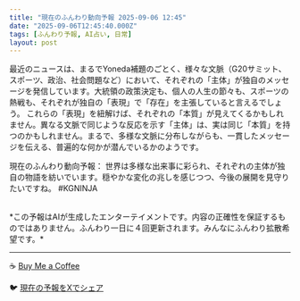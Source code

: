 ```yaml
---
title: "現在のふんわり動向予報 2025-09-06 12:45"
date: "2025-09-06T12:45:40.000Z"
tags: [ふんわり予報, AI占い, 日常]
layout: post
---
```


最近のニュースは、まるでYoneda補題のごとく、様々な文脈（G20サミット、スポーツ、政治、社会問題など）において、それぞれの「主体」が独自のメッセージを発信しています。大統領の政策決定も、個人の人生の節々も、スポーツの熱戦も、それぞれが独自の「表現」で「存在」を主張していると言えるでしょう。  これらの「表現」を紐解けば、それぞれの「本質」が見えてくるかもしれません。異なる文脈で同じような反応を示す「主体」は、実は同じ「本質」を持つのかもしれません。まるで、多様な文脈に分布しながらも、一貫したメッセージを伝える、普遍的な何かが潜んでいるかのようです。


現在のふんわり動向予報：
世界は多様な出来事に彩られ、それぞれの主体が独自の物語を紡いでいます。穏やかな変化の兆しを感じつつ、今後の展開を見守りたいですね。 #KGNINJA

<br>
*この予報はAIが生成したエンターテイメントです。内容の正確性を保証するものではありません。ふんわり一日に４回更新されます。みんなにふんわり拡散希望です。*

---
☕️ [Buy Me a Coffee](https://www.buymeacoffee.com/kgninja)

🐦 [現在の予報をXでシェア](https://twitter.com/intent/tweet?text=%E7%8F%BE%E5%9C%A8%E3%81%AE%E3%81%B5%E3%82%93%E3%82%8F%E3%82%8A%E4%BA%88%E5%A0%B1%3A%20%E3%80%8C%E6%9C%80%E8%BF%91%E3%81%AE%E3%83%8B%E3%83%A5%E3%83%BC%E3%82%B9%E3%81%AF%E3%80%81%E3%81%BE%E3%82%8B%E3%81%A7Yoneda%E8%A3%9C%E9%A1%8C%E3%81%AE%E3%81%94%E3%81%A8%E3%81%8F%E3%80%81%E6%A7%98%E3%80%85%E3%81%AA%E6%96%87%E8%84%88%EF%BC%88G20%E3%82%B5%E3%83%9F%E3%83%83%E3%83%88%E3%80%81%E3%82%B9%E3%83%9D%E3%83%BC%E3%83%84%E3%80%81%E6%94%BF%E6%B2%BB%E3%80%81%E7%A4%BE%E4%BC%9A%E5%95%8F%E9%A1%8C%E3%81%AA%E3%81%A9%EF%BC%89%E3%81%AB%E3%81%8A%E3%81%84%E3%81%A6%E3%80%81%E3%81%9D%E3%82%8C%E3%81%9E%E3%82%8C%E3%81%AE%E3%80%8C%E4%B8%BB%E4%BD%93%E3%80%8D%E3%81%8C%E7%8B%AC%E8%87%AA%E3%81%AE%E3%83%A1%E3%83%83%E3%82%BB%E3%83%BC%E3%82%B8%E3%82%92%E7%99%BA%E4%BF%A1%E3%81%97%E3%81%A6%E3%81%84%E3%81%BE%E3%81%99%E3%80%82%E3%80%8D%23KGNINJA%20%E7%B6%9A%E3%81%8D%E3%81%AF%E3%83%96%E3%83%AD%E3%82%B0%E3%81%A7%EF%BC%81%F0%9F%91%87&url=https%3A%2F%2Fkg-ninja.github.io%2FFunwariyoso%2F)
